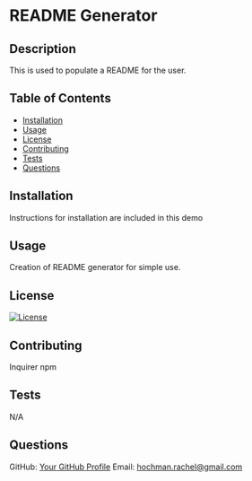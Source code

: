 
# README Generator

## Description
This is used to populate a README for the user.

## Table of Contents
- [Installation](#installation)
- [Usage](#usage)
- [License](#license)
- [Contributing](#contributing)
- [Tests](#tests)
- [Questions](#questions)

## Installation
<!-- Add installation instructions here -->
Instructions for installation are included in this demo

## Usage
<!-- Add usage information here -->
Creation of README generator for simple use.

## License
<!-- Add license badge and explanation here -->
[![License](https://img.shields.io/badge/License-BSD_3--Clause-blue.svg)](https://opensource.org/licenses/BSD-3-Clause)

## Contributing
<!-- Add contribution guidelines here -->
Inquirer npm

## Tests
<!-- Add test instructions here -->
N/A

## Questions
GitHub: [Your GitHub Profile](https://github.com/RachelCodes42)
Email: hochman.rachel@gmail.com
  
